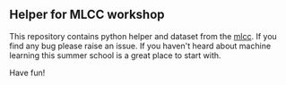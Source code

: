 ## Helper for MLCC workshop

This repository contains python helper and dataset from the [mlcc](http://lcsl.mit.edu/courses/mlcc/mlcc2017/).
If you find any bug please raise an issue. If you haven't heard about machine learning this summer school is a great place
to start with.

Have fun!